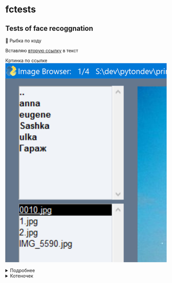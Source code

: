 # fctests
## Tests of face recoggnation

:blowfish: Рыбка по коду

Вставляю [вторую ссылку][Картинка] в текст

Кртинка по ссылке ![Картинка]

<details><summary>Подробнее</summary>

  Скрытый текст

![Текст для изображения, который обычно не виден](https://github.com/rejgan318/fctests/blob/master/imgs/img1.jpg?raw=true "Полная ссылка")

</details>

<details><summary>Котеночек</summary>

[![Кртеночек][Кот]][Картинка]
 
[Кот]: https://i.stack.imgur.com/AKtls.jpg 
 
</details>

[Картинка]: imgs/img1.jpg?raw=true "Вторая ссылка"
